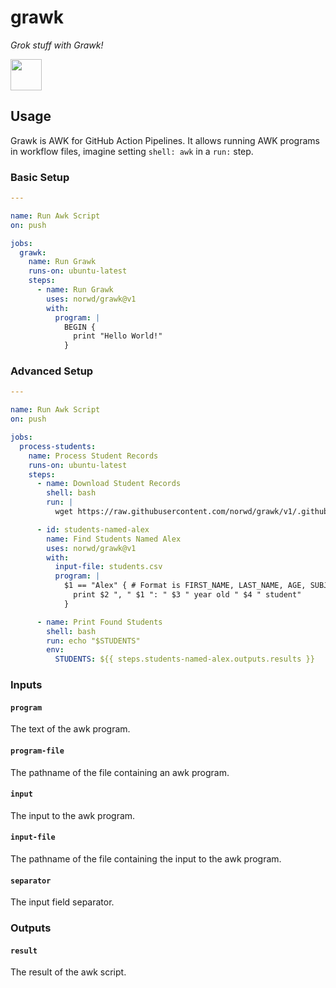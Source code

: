 # grawk

*Grok stuff with Grawk!*

<img src="https://raw.githubusercontent.com/norwd/human/b1bc793d7085ed4532349a4125a5d3d171f6c568/docs/automatic-logo.svg" height="50" />

## Usage

Grawk is AWK for GitHub Action Pipelines.
It allows running AWK programs in workflow files, imagine setting `shell: awk` in a `run:` step.

### Basic Setup

```yaml
---

name: Run Awk Script
on: push

jobs:
  grawk:
    name: Run Grawk
    runs-on: ubuntu-latest
    steps:
      - name: Run Grawk
        uses: norwd/grawk@v1
        with:
          program: |
            BEGIN {
              print "Hello World!"
            }
```

### Advanced Setup

```yaml
---

name: Run Awk Script
on: push

jobs:
  process-students:
    name: Process Student Records
    runs-on: ubuntu-latest
    steps:
      - name: Download Student Records
        shell: bash
        run: |
          wget https://raw.githubusercontent.com/norwd/grawk/v1/.github/testing/students.csv

      - id: students-named-alex
        name: Find Students Named Alex
        uses: norwd/grawk@v1
        with:
          input-file: students.csv
          program: |
            $1 == "Alex" { # Format is FIRST_NAME, LAST_NAME, AGE, SUBJECT
              print $2 ", " $1 ": " $3 " year old " $4 " student"
            }

      - name: Print Found Students
        shell: bash
        run: echo "$STUDENTS"
        env:
          STUDENTS: ${{ steps.students-named-alex.outputs.results }}
```

### Inputs

#### `program`

The text of the awk program.

#### `program-file`

The pathname of the file containing an awk program.

#### `input`

The input to the awk program.

#### `input-file`

The pathname of the file containing the input to the awk program.

#### `separator`

The input field separator.

### Outputs

#### `result`

The result of the awk script.
